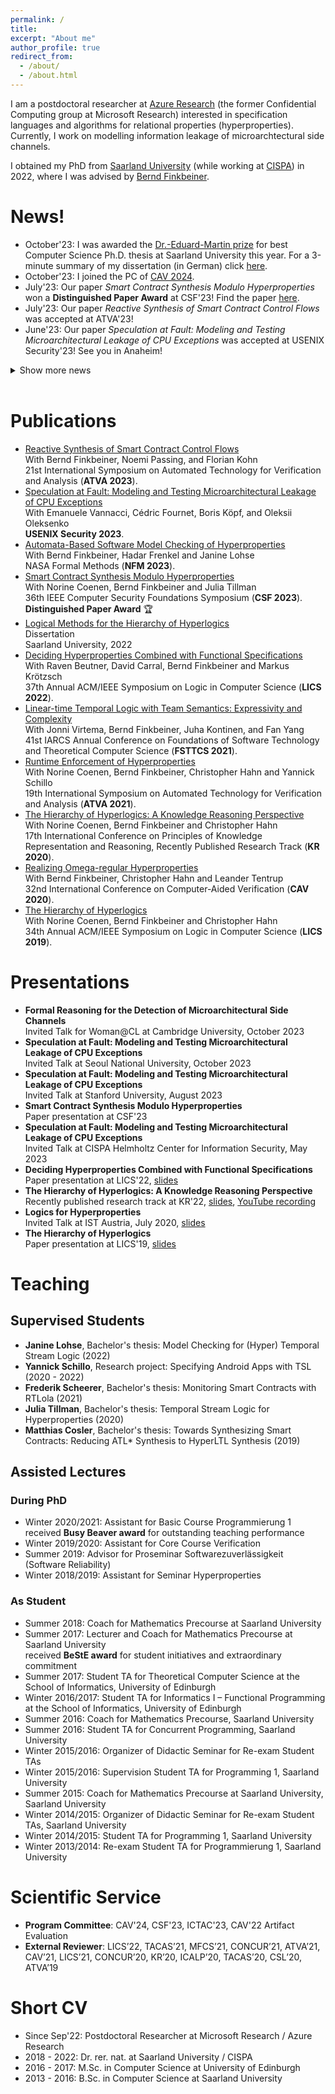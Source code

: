 ```yaml
---
permalink: /
title: 
excerpt: "About me"
author_profile: true
redirect_from: 
  - /about/
  - /about.html
---
```


I am a postdoctoral researcher at [Azure Research](https://www.microsoft.com/en-us/research/group/azure-research/) (the former Confidential Computing group at Microsoft Research) interested in specification languages and algorithms for relational properties (hyperproperties). Currently, I work on modelling information leakage of microarchtectural side channels.

I obtained my PhD from [Saarland University](https://saarland-informatics-campus.de) (while working at [CISPA](https://cispa.de/en)) in 2022, where I was advised by [Bernd Finkbeiner](https://www.react.uni-saarland.de/people/finkbeiner.html).


# News!

* October'23: I was awarded the [Dr.-Eduard-Martin prize](https://www.uni-saarland.de/aktuell/eduard-martin-preise-2023-27582.html) for best Computer Science Ph.D. thesis at Saarland University this year. For a 3-minute summary of my dissertation (in German) click [here](https://cispa.de/en/eduard-martin-prize).
* October'23: I joined the PC of [CAV 2024](http://i-cav.org/2024/call-for-papers/).
* July'23: Our paper *Smart Contract Synthesis Modulo Hyperproperties* won a **Distinguished Paper Award** at CSF'23! Find the paper [here](https://arxiv.org/pdf/2208.07180.pdf).
* July'23: Our paper *Reactive Synthesis of Smart Contract Control Flows* was accepted at ATVA'23!
* June'23: Our paper *Speculation at Fault: Modeling and Testing Microarchitectural Leakage of CPU Exceptions* was accepted at USENIX Security'23! See you in Anaheim!

<details>
<summary>Show more news</summary>
  <ul>
    <li> May'23: I joined the PC of <a href=https://csf2024.ieee-security.org/index.html">CSF 2024</a>.</li>
    <li> March'23: Our paper <i>Automata-Based Software Model Checking of Hyperproperties</i> has been accepted at NFM'23. This work builds on Janine Lohse's Bachelor's thesis supervised by Hadar Frenkel and myself. </li>
    <li> Feb'23: I joined the PC of <a href="https://ictac2023.compsust.utec.edu.pe">ICTAC 2023</a>.</li>
    <li> Feb'23: My PhD thesis is now available <a href="https://janahofmann.github.io/files/dissertation_jana_hofmann.pdf">here</a>.</li>
    <li> Dec'22: I successfully defended my Ph.D. thesis!</li>
    <li> Sep'22: I joined the <a href="https://www.microsoft.com/en-us/research/group/confidential-computing/">Confidential Computing Group</a> at Microsoft Research.</li>
  </ul>
</details>
<br>

# Publications
* [Reactive Synthesis of Smart Contract Control Flows](https://arxiv.org/pdf/2205.06039.pdf)<br>
  With Bernd Finkbeiner, Noemi Passing, and Florian Kohn<br>
  21st International Symposium on Automated Technology for Verification and Analysis (**ATVA 2023**).
* [Speculation at Fault: Modeling and Testing Microarchitectural Leakage of CPU Exceptions](https://www.usenix.org/system/files/usenixsecurity23-hofmann.pdf)<br>
  With Emanuele Vannacci, Cédric Fournet, Boris Köpf, and Oleksii Oleksenko<br>
  **USENIX Security 2023**.
* [Automata-Based Software Model Checking of Hyperproperties](https://arxiv.org/pdf/2303.14796.pdf)<br>
  With Bernd Finkbeiner, Hadar Frenkel and Janine Lohse<br>
  NASA Formal Methods (**NFM 2023**).
* [Smart Contract Synthesis Modulo Hyperproperties](https://arxiv.org/pdf/2208.07180.pdf)<br>
  With Norine Coenen, Bernd Finkbeiner and Julia Tillman<br>
  36th IEEE Computer Security Foundations Symposium (**CSF 2023**).<br>
  **Distinguished Paper Award** :trophy:
* [Logical Methods for the Hierarchy of Hyperlogics](http://janahofmann.github.io/files/dissertation_jana_hofmann.pdf)<br>
  Dissertation<br>
  Saarland University, 2022
* [Deciding Hyperproperties Combined with Functional Specifications](https://arxiv.org/pdf/2205.15138.pdf)<br>
  With Raven Beutner, David Carral, Bernd Finkbeiner and Markus Krötzsch<br>
  37th Annual ACM/IEEE Symposium on Logic in Computer Science (**LICS 2022**).
* [Linear-time Temporal Logic with Team Semantics: Expressivity and Complexity](https://arxiv.org/pdf/2010.03311.pdf)<br>
  With Jonni Virtema, Bernd Finkbeiner, Juha Kontinen, and Fan Yang<br>
  41st IARCS Annual Conference on Foundations of Software Technology and Theoretical Computer Science (**FSTTCS 2021**).
* [Runtime Enforcement of Hyperproperties](https://arxiv.org/pdf/2203.04146.pdf)<br>
  With Norine Coenen, Bernd Finkbeiner, Christopher Hahn and Yannick Schillo<br>
  19th International Symposium on Automated Technology for Verification and Analysis (**ATVA 2021**).
* [The Hierarchy of Hyperlogics: A Knowledge Reasoning Perspective](https://www.react.uni-saarland.de/publications/CFHH20.pdf)<br>
  With Norine Coenen, Bernd Finkbeiner and Christopher Hahn<br>
  17th International Conference on Principles of Knowledge Representation and Reasoning, Recently Published Research Track (**KR 2020**).
* [Realizing Omega-regular Hyperproperties](https://arxiv.org/pdf/2101.07161.pdf)<br>
  With Bernd Finkbeiner, Christopher Hahn and Leander Tentrup<br>
  32nd International Conference on Computer-Aided Verification (**CAV 2020**).
* [The Hierarchy of Hyperlogics](https://arxiv.org/pdf/2005.05934.pdf)<br>
  With Norine Coenen, Bernd Finkbeiner and Christopher Hahn<br>
  34th Annual ACM/IEEE Symposium on Logic in Computer Science (**LICS 2019**).

# Presentations

* **Formal Reasoning for the Detection of Microarchitectural Side Channels**<br>
  Invited Talk for Woman@CL at Cambridge University, October 2023
* **Speculation at Fault: Modeling and Testing Microarchitectural Leakage of CPU Exceptions**<br>
  Invited Talk at Seoul National University, October 2023
* **Speculation at Fault: Modeling and Testing Microarchitectural Leakage of CPU Exceptions**<br>
  Invited Talk at Stanford University, August 2023
* **Smart Contract Synthesis Modulo Hyperproperties**<br>
  Paper presentation at CSF'23
* **Speculation at Fault: Modeling and Testing Microarchitectural Leakage of CPU Exceptions**<br>
  Invited Talk at CISPA Helmholtz Center for Information Security, May 2023
* **Deciding Hyperproperties Combined with Functional Specifications**<br>
  Paper presentation at LICS'22, [slides](http://janahofmann.github.io/files/talk_LICS2022.pdf)
* **The Hierarchy of Hyperlogics: A Knowledge Reasoning Perspective**<br>
  Recently published research track at KR'22, [slides](http://janahofmann.github.io/files/talk_KR2020.pdf), [YouTube recording](https://www.youtube.com/watch?v=6RvgBaWC374)
* **Logics for Hyperproperties**<br>
  Invited Talk at IST Austria, July 2020, [slides](http://janahofmann.github.io/files/talk_ISTAustria.pdf)
* **The Hierarchy of Hyperlogics**<br>
  Paper presentation at LICS'19, [slides](http://janahofmann.github.io/files/talk_LICS2019.pdf)


# Teaching
## Supervised Students
* **Janine Lohse**, Bachelor's thesis: Model Checking for (Hyper) Temporal Stream Logic (2022)
* **Yannick Schillo**, Research project: Specifying Android Apps with TSL (2020 - 2022)
* **Frederik Scheerer**, Bachelor's thesis: Monitoring Smart Contracts with RTLola (2021)
* **Julia Tillman**, Bachelor's thesis: Temporal Stream Logic for Hyperproperties (2020)
* **Matthias Cosler**, Bachelor's thesis: Towards Synthesizing Smart Contracts: Reducing ATL* Synthesis to HyperLTL Synthesis (2019)

## Assisted Lectures
### During PhD
* Winter 2020/2021:	Assistant for Basic Course Programmierung 1<br>
  received **Busy Beaver award** for outstanding teaching performance
* Winter 2019/2020:	Assistant for Core Course Verification
* Summer 2019: Advisor for Proseminar Softwarezuverlässigkeit (Software Reliability)
* Winter 2018/2019:	Assistant for Seminar Hyperproperties

### As Student
* Summer 2018: Coach for Mathematics Precourse at Saarland University
* Summer 2017:	Lecturer and Coach for Mathematics Precourse at Saarland University<br>
  received **BeStE award** for student initiatives and extraordinary commitment
* Summer 2017:	Student TA for Theoretical Computer Science at the School of Informatics, University of Edinburgh
* Winter 2016/2017:	Student TA for Informatics I – Functional Programming at the School of Informatics, University of Edinburgh
* Summer 2016: Coach for Mathematics Precourse, Saarland University
* Summer 2016: Student TA for Concurrent Programming, Saarland University
* Winter 2015/2016:	Organizer of Didactic Seminar for Re-exam Student TAs
* Winter 2015/2016:	Supervision Student TA for Programming 1, Saarland University
* Summer 2015: Coach for Mathematics Precourse at Saarland University, Saarland University
* Winter 2014/2015:	Organizer of Didactic Seminar for Re-exam Student TAs, Saarland University
* Winter 2014/2015:	Student TA for Programming 1, Saarland University
* Winter 2013/2014:	Re-exam Student TA for Programmierung 1, Saarland University

# Scientific Service
* **Program Committee**: CAV'24, CSF'23, ICTAC'23, CAV'22 Artifact Evaluation
* **External Reviewer**: LICS’22, TACAS’21, MFCS’21, CONCUR’21, ATVA’21, CAV’21, LICS’21, CONCUR’20, KR’20, ICALP’20, TACAS’20, CSL’20, ATVA’19

# Short CV
* Since Sep'22: Postdoctoral Researcher at Microsoft Research / Azure Research
* 2018 - 2022: Dr. rer. nat. at Saarland University / CISPA
* 2016 - 2017: M.Sc. in Computer Science at University of Edinburgh
* 2013 - 2016: B.Sc. in Computer Science at Saarland University 
